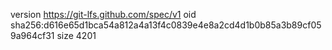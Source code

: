 version https://git-lfs.github.com/spec/v1
oid sha256:d616e65d1bca54a812a4a13f4c0839e4e8a2cd4d1b0b85a3b89cf059a964cf31
size 4201
